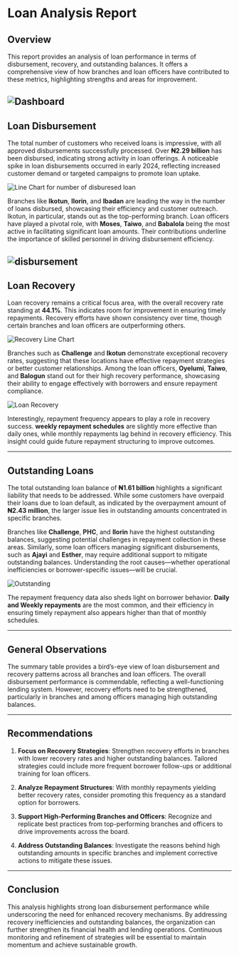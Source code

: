 # Loan Analysis Report

## Overview
This report provides an analysis of loan performance in terms of disbursement, recovery, and outstanding balances. It offers a comprehensive view of how branches and loan officers have contributed to these metrics, highlighting strengths and areas for improvement.

![Dashboard](https://github.com/joel-the-analyst/images/blob/main/Loan%20Analysis%20Report.png)
---

## Loan Disbursement
The total number of customers who received loans is impressive, with all approved disbursements successfully processed. Over **₦2.29 billion** has been disbursed, indicating strong activity in loan offerings. A noticeable spike in loan disbursements occurred in early 2024, reflecting increased customer demand or targeted campaigns to promote loan uptake.

![Line Chart for number of disburesed loan](https://github.com/joel-the-analyst/images/blob/main/Line%20Chart%20No.%20of%20Disbursed%20Loan.png)

Branches like **Ikotun**, **Ilorin**, and **Ibadan** are leading the way in the number of loans disbursed, showcasing their efficiency and customer outreach. Ikotun, in particular, stands out as the top-performing branch. Loan officers have played a pivotal role, with **Moses**, **Taiwo**, and **Babalola** being the most active in facilitating significant loan amounts. Their contributions underline the importance of skilled personnel in driving disbursement efficiency.

![disbursement](https://github.com/joel-the-analyst/images/blob/main/Disbursed%20Loan%20by%20branch%20and%20officers.png)
---

## Loan Recovery
Loan recovery remains a critical focus area, with the overall recovery rate standing at **44.1%**. This indicates room for improvement in ensuring timely repayments. Recovery efforts have shown consistency over time, though certain branches and loan officers are outperforming others.

![Recovery Line Chart](https://github.com/joel-the-analyst/images/blob/main/Recovery%20Rate.png)

Branches such as **Challenge** and **Ikotun** demonstrate exceptional recovery rates, suggesting that these locations have effective repayment strategies or better customer relationships. Among the loan officers, **Oyelumi**, **Taiwo**, and **Balogun** stand out for their high recovery performance, showcasing their ability to engage effectively with borrowers and ensure repayment compliance.

![Loan Recovery](https://github.com/joel-the-analyst/images/blob/main/Loan%20Recovery.png)

Interestingly, repayment frequency appears to play a role in recovery success. **weekly repayment schedules** are slightly more effective than daily ones, while monthly repayments lag behind in recovery efficiency. This insight could guide future repayment structuring to improve outcomes.

---

## Outstanding Loans
The total outstanding loan balance of **₦1.61 billion** highlights a significant liability that needs to be addressed. While some customers have overpaid their loans due to loan default, as indicated by the overpayment amount of **₦2.43 million**, the larger issue lies in outstanding amounts concentrated in specific branches.

Branches like **Challenge**, **PHC**, and **Ilorin** have the highest outstanding balances, suggesting potential challenges in repayment collection in these areas. Similarly, some loan officers managing significant disbursements, such as **Ajayi** and **Esther**, may require additional support to mitigate outstanding balances. Understanding the root causes—whether operational inefficiencies or borrower-specific issues—will be crucial.

![Outstanding](https://github.com/joel-the-analyst/images/blob/main/Outstanding.png)

The repayment frequency data also sheds light on borrower behavior. **Daily and Weekly repayments** are the most common, and their efficiency in ensuring timely repayment also appears higher than that of monthly schedules.

---

## General Observations
The summary table provides a bird’s-eye view of loan disbursement and recovery patterns across all branches and loan officers. The overall disbursement performance is commendable, reflecting a well-functioning lending system. However, recovery efforts need to be strengthened, particularly in branches and among officers managing high outstanding balances.

---

## Recommendations
1. **Focus on Recovery Strategies**: Strengthen recovery efforts in branches with lower recovery rates and higher outstanding balances. Tailored strategies could include more frequent borrower follow-ups or additional training for loan officers.
   
2. **Analyze Repayment Structures**: With monthly repayments yielding better recovery rates, consider promoting this frequency as a standard option for borrowers.
   
3. **Support High-Performing Branches and Officers**: Recognize and replicate best practices from top-performing branches and officers to drive improvements across the board.
   
4. **Address Outstanding Balances**: Investigate the reasons behind high outstanding amounts in specific branches and implement corrective actions to mitigate these issues.

---

## Conclusion
This analysis highlights strong loan disbursement performance while underscoring the need for enhanced recovery mechanisms. By addressing recovery inefficiencies and outstanding balances, the organization can further strengthen its financial health and lending operations. Continuous monitoring and refinement of strategies will be essential to maintain momentum and achieve sustainable growth.
